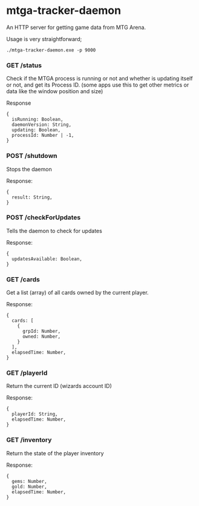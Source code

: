 # mtga-tracker-daemon

An HTTP server for getting game data from MTG Arena.

Usage is very straightforward;

`./mtga-tracker-daemon.exe -p 9000`

### GET /status
Check if the MTGA process is running or not and whether is updating itself or not, and get its Process ID.
(some apps use this to get other metrics or data like the window position and size)

Response
```
{
  isRunning: Boolean,
  daemonVersion: String,
  updating: Boolean,
  processId: Number | -1,
}
```

### POST /shutdown
Stops the daemon

Response:
```
{
  result: String,
}
```

### POST /checkForUpdates
Tells the daemon to check for updates

Response:
```
{
  updatesAvailable: Boolean,
}
```
### GET /cards
Get a list (array) of all cards owned by the current player.

Response:
```
{
  cards: [
    {
      grpId: Number,
      owned: Number,
    }
  ],
  elapsedTime: Number,
}
```

### GET /playerId
Return the current ID (wizards account ID)

Response:
```
{
  playerId: String,
  elapsedTime: Number,
}
```

### GET /inventory
Return the state of the player inventory

Response:
```
{
  gems: Number,
  gold: Number,
  elapsedTime: Number,
}
```

